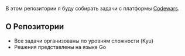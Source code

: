 В этом репозитории я буду собирать задачи с платформы [Codewars](https://www.codewars.com/). 

## О Репозитории

- Все задачи организованы по уровням сложности (Kyu)
- Решения представлены на языке Go
